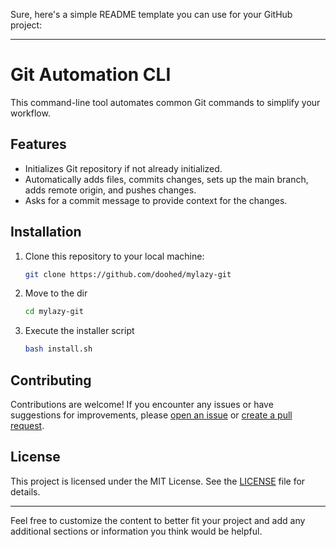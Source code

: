 Sure, here's a simple README template you can use for your GitHub project:

---

# Git Automation CLI

This command-line tool automates common Git commands to simplify your workflow.

## Features

- Initializes Git repository if not already initialized.
- Automatically adds files, commits changes, sets up the main branch, adds remote origin, and pushes changes.
- Asks for a commit message to provide context for the changes.

## Installation

1. Clone this repository to your local machine:

   ```bash
   git clone https://github.com/doohed/mylazy-git

   ```

2. Move to the dir

   ```bash
   cd mylazy-git

   ```

3. Execute the installer script
   ```bash
   bash install.sh
   ```

## Contributing

Contributions are welcome! If you encounter any issues or have suggestions for improvements, please [open an issue](https://github.com/yourusername/git-automation-cli/issues) or [create a pull request](https://github.com/yourusername/git-automation-cli/pulls).

## License

This project is licensed under the MIT License. See the [LICENSE](LICENSE) file for details.

---

Feel free to customize the content to better fit your project and add any additional sections or information you think would be helpful.
